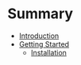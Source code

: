 # Summary

* [Introduction](README.md)
* [Getting Started](chapter1.md)
   * [Installation](installation.md)

